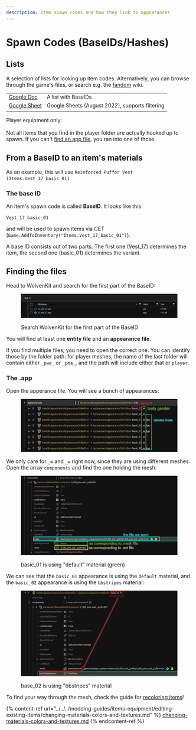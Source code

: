 ```yaml
---
description: Item spawn codes and how they link to appearances
---
```


# Spawn Codes (BaseIDs/Hashes)

## Lists

A selection of lists for looking up item codes. Alternatively, you can browse through the game's files, or search e.g. the [fandom](https://cyberpunk.fandom.com/wiki/Cyberpunk\_2077\_Clothing) wiki.

|                                                                                                                                                 |                                                 |
| ----------------------------------------------------------------------------------------------------------------------------------------------- | ----------------------------------------------- |
| [Google Doc](https://docs.google.com/document/d/e/2PACX-1vRJaq1sHobpHjNxPzjtSHVltNUXU6g5uYUfjw9zgrfaC9MQzEmEXFsqDcYVJDWS5cdpGuixH\_A\_n2fN/pub) | A list with BaseIDs                             |
| [Google Sheet](https://docs.google.com/spreadsheets/d/1UeEA0ONMtF6CNl1Cutkb4DNJ\_JiabhstfwiaA94m0ds/edit)                                       | Google Sheets (August 2022), supports filtering |
|                                                                                                                                                 |                                                 |


Player equipment only: \
\
Not all items that you find in the player folder are actually hooked up to spawn. If you can't [find an app file](spawn-codes-baseids-hashes.md#the-.app), you ran into one of those. &#x20;


## From a BaseID to an item's materials


As an example, this will use `Reinforced Puffer Vest (Items.Vest_17_basic_01)`


### The base ID

An item's spawn code is called **BaseID**. It looks like this:&#x20;

```
Vest_17_basic_01
```

and will be used to spawn items via CET (`Game.AddToInventory("Items.Vest_17_basic_01")`).&#x20;

A base ID consists out of two parts. The first one (Vest\_17) determines the item, the second one (basic\_01) determines the variant.

## Finding the files

Head to WolvenKit and search for the first part of the BaseID:

<figure><img src="../../../.gitbook/assets/image (1).png" alt=""><figcaption><p>Search WolvenKit for the first part of the BaseID</p></figcaption></figure>

You will find at least one **entity file** and an **appearance file**.&#x20;


If you find multiple files, you need to open the correct one. You can identify those by the folder path: for player meshes, the name of the last folder will contain either `_pwa_` or `_pma_`, and the path will include either that or `player`.


### The .app

Open the apperance file. You will see a bunch of appearances:

<figure><img src="../../../.gitbook/assets/image (26) (1).png" alt=""><figcaption></figcaption></figure>

We only care for `_m` and `_w` right now, since they are using different meshes. \
Open the array `components` and find the one holding the mesh:&#x20;

<figure><img src="../../../.gitbook/assets/image (8) (2).png" alt=""><figcaption><p>basic_01 is using "default" material (green)</p></figcaption></figure>

We can see that the `basic_01` appearance is using the `default` material, and the `basic_02` appearance is using the `bbstripes` material:

<figure><img src="../../../.gitbook/assets/image (5) (1).png" alt=""><figcaption><p>base_02 is using "bbstripes" material</p></figcaption></figure>






To find your way through the mesh, check the guide for [recoloring items](../../../modding-guides/items-equipment/editing-existing-items/changing-materials-colors-and-textures.md#step-2-finding-the-correct-appearance)!


{% content-ref url="../../../modding-guides/items-equipment/editing-existing-items/changing-materials-colors-and-textures.md" %}
[changing-materials-colors-and-textures.md](../../../modding-guides/items-equipment/editing-existing-items/changing-materials-colors-and-textures.md)
{% endcontent-ref %}





